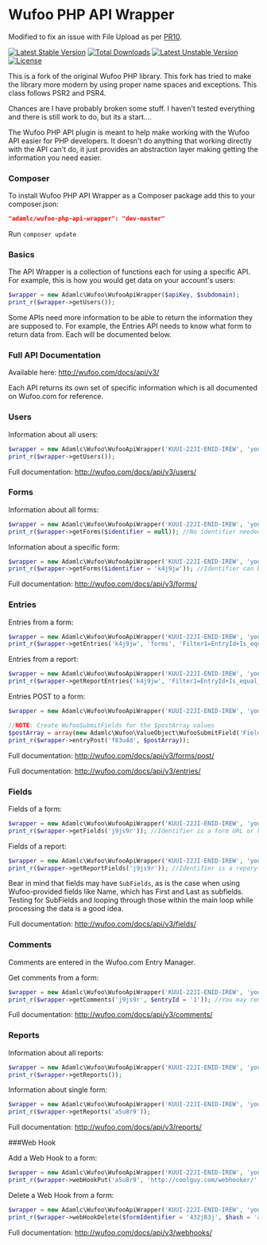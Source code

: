 Wufoo PHP API Wrapper
=============

Modified to fix an issue with File Upload as per [PR10](https://github.com/wufoo/Wufoo-PHP-API-Wrapper/pull/10/commits/094d64436cee405739f5b39bc28f745afed65eb3).

[![Latest Stable Version](https://poser.pugx.org/adamlc/wufoo-php-api-wrapper/v/stable.png)](https://packagist.org/packages/adamlc/wufoo-php-api-wrapper) [![Total Downloads](https://poser.pugx.org/adamlc/wufoo-php-api-wrapper/downloads.png)](https://packagist.org/packages/adamlc/wufoo-php-api-wrapper) [![Latest Unstable Version](https://poser.pugx.org/adamlc/wufoo-php-api-wrapper/v/unstable.png)](https://packagist.org/packages/adamlc/wufoo-php-api-wrapper) [![License](https://poser.pugx.org/adamlc/wufoo-php-api-wrapper/license.png)](https://packagist.org/packages/adamlc/wufoo-php-api-wrapper)

This is a fork of the original Wufoo PHP library. This fork has tried to make the library more modern by using proper name spaces and exceptions. This class follows PSR2 and PSR4.

Chances are I have probably broken some stuff. I haven't tested everything and there is still work to do, but its a start....

The Wufoo PHP API plugin is meant to help make working with the Wufoo API easier for PHP developers. It doesn't do anything that working directly with the API can't do, it just provides an abstraction layer making getting the information you need easier.

### Composer

To install Wufoo PHP API Wrapper as a Composer package add this to your composer.json:

```json
"adamlc/wufoo-php-api-wrapper": "dev-master"
```

Run `composer update`
### Basics

The API Wrapper is a collection of functions each for using a specific API. For example, this is how you would get data on your account's users:

```php
$wrapper = new Adamlc\Wufoo\WufooApiWrapper($apiKey, $subdomain);
print_r($wrapper->getUsers());
```

Some APIs need more information to be able to return the information they are supposed to. For example, the Entries API needs to know what form to return data from. Each will be documented below.

### Full API Documentation

Available here: http://wufoo.com/docs/api/v3/

Each API returns its own set of specific information which is all documented on Wufoo.com for reference.

### Users

Information about all users:

```php
$wrapper = new Adamlc\Wufoo\WufooApiWrapper('KUUI-22JI-ENID-IREW', 'yoursubdomain')); //create the class
print_r($wrapper->getUsers());
```

Full documentation: http://wufoo.com/docs/api/v3/users/

### Forms

Information about all forms:

```php
$wrapper = new Adamlc\Wufoo\WufooApiWrapper('KUUI-22JI-ENID-IREW', 'yoursubdomain'); //create the class
print_r($wrapper->getForms($identifier = null)); //No identifier needed to retrieve all forms, otherwise pass in a form URL or hash
```

Information about a specific form:

```php
$wrapper = new Adamlc\Wufoo\WufooApiWrapper('KUUI-22JI-ENID-IREW', 'yoursubdomain'); //create the class
print_r($wrapper->getForms($identifier = 'k4j9jw')); //Identifier can be either a form hash or form URL.
```

Full documentation: http://wufoo.com/docs/api/v3/forms/

### Entries

Entries from a form:

```php
$wrapper = new Adamlc\Wufoo\WufooApiWrapper('KUUI-22JI-ENID-IREW', 'yoursubdomain'); //create the class
print_r($wrapper->getEntries('k4j9jw', 'forms', 'Filter1=EntryId+Is_equal_to+1')); //Notice the filter
```

Entries from a report:

```php
$wrapper = new Adamlc\Wufoo\WufooApiWrapper('KUUI-22JI-ENID-IREW', 'yoursubdomain'); //create the class
print_r($wrapper->getReportEntries('k4j9jw', 'Filter1=EntryId+Is_equal_to+1')); //Notice the filter
```

Entries POST to a form:

```php
$wrapper = new Adamlc\Wufoo\WufooApiWrapper('KUUI-22JI-ENID-IREW', 'yoursubdomain'); //create the class

//NOTE: Create WufooSubmitFields for the $postArray values
$postArray = array(new Adamlc\Wufoo\ValueObject\WufooSubmitField('Field1', 'Booyah!'), new Adamlc\Wufoo\ValueObject\WufooSubmitField('Field1', '/files/myFile.txt', $isFile = true));
print_r($wrapper->entryPost('f83u4d', $postArray));
```

Full documentation: http://wufoo.com/docs/api/v3/forms/post/

Full documentation: http://wufoo.com/docs/api/v3/entries/

### Fields

Fields of a form:

```php
$wrapper = new Adamlc\Wufoo\WufooApiWrapper('KUUI-22JI-ENID-IREW', 'yoursubdomain'); //create the class
print_r($wrapper->getFields('j9js9r')); //Identifier is a form URL or hash
```

Fields of a report:

```php
$wrapper = new Adamlc\Wufoo\WufooApiWrapper('KUUI-22JI-ENID-IREW', 'yoursubdomain'); //create the class
print_r($wrapper->getReportFields('j9js9r')); //Identifier is a reporyt URL or hash
```

Bear in mind that fields may have `SubFields`, as is the case when using Wufoo-provided fields like Name, which has First and Last as subfields. Testing for SubFields and looping through those within the main loop while processing the data is a good idea.

Full documentation: http://wufoo.com/docs/api/v3/fields/

### Comments

Comments are entered in the Wufoo.com Entry Manager.

Get comments from a form:

```php
$wrapper = new Adamlc\Wufoo\WufooApiWrapper('KUUI-22JI-ENID-IREW', 'yoursubdomain'); //create the class
print_r($wrapper->getComments('j9js9r', $entryId = '1')); //You may remove the $entryId parameter to get all comments for a form by EntryId.
```

Full documentation: http://wufoo.com/docs/api/v3/comments/

### Reports

Information about all reports:

```php
$wrapper = new Adamlc\Wufoo\WufooApiWrapper('KUUI-22JI-ENID-IREW', 'yoursubdomain'); //create the class
print_r($wrapper->getReports());
```

Information about single form:

```php
$wrapper = new Adamlc\Wufoo\WufooApiWrapper('KUUI-22JI-ENID-IREW', 'yoursubdomain'); //create the class
print_r($wrapper->getReports('a5u8r9'));
```

Full documentation: http://wufoo.com/docs/api/v3/reports/

###Web Hook

Add a Web Hook to a form:

```php
$wrapper = new Adamlc\Wufoo\WufooApiWrapper('KUUI-22JI-ENID-IREW', 'yoursubdomain'); //create the class
print_r($wrapper->webHookPut('a5u8r9', 'http://coolguy.com/webhooker/', 'key', $metadata = false);
```

Delete a Web Hook from a form:

```php
$wrapper = new Adamlc\Wufoo\WufooApiWrapper('KUUI-22JI-ENID-IREW', 'yoursubdomain'); //create the class
print_r($wrapper->webHookDelete($formIdentifier = '432j83j', $hash = 'a5u8r9'));
```

Full documentation: http://wufoo.com/docs/api/v3/webhooks/
